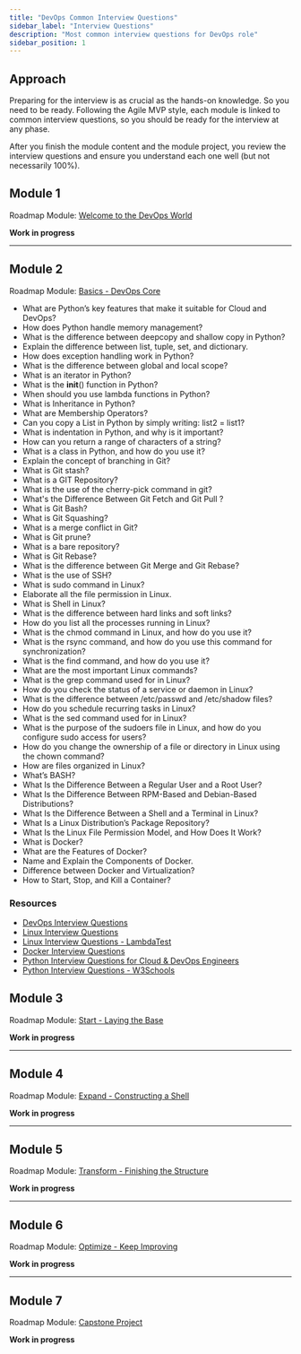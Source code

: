 ```yaml
---
title: "DevOps Common Interview Questions"
sidebar_label: "Interview Questions"
description: "Most common interview questions for DevOps role"
sidebar_position: 1
---
```


## Approach

Preparing for the interview is as crucial as the hands-on knowledge. So you need to be ready.
Following the Agile MVP style, each module is linked to common interview questions, so you should be ready for the interview at any phase.

After you finish the module content and the module project, you review the interview questions and ensure you understand each one well (but not necessarily 100%).

## Module 1

Roadmap Module: [Welcome to the DevOps World](../../foundations/module-01)

**Work in progress**

---

## Module 2

Roadmap Module: [Basics - DevOps Core](../../foundations/module-02)

- What are Python’s key features that make it suitable for Cloud and DevOps?
- How does Python handle memory management?
- What is the difference between deepcopy and shallow copy in Python?
- Explain the difference between list, tuple, set, and dictionary.
- How does exception handling work in Python?
- What is the difference between global and local scope?
- What is an iterator in Python?
- What is the __init__() function in Python?
- When should you use lambda functions in Python?
- What is Inheritance in Python?
- What are Membership Operators?
- Can you copy a List in Python by simply writing: list2 = list1?
- What is indentation in Python, and why is it important?
- How can you return a range of characters of a string?
- What is a class in Python, and how do you use it?
- Explain the concept of branching in Git?
- What is Git stash?
- What is a GIT Repository?
- What is the use of the cherry-pick command in git?
- What's the Difference Between Git Fetch and Git Pull ?
- What is Git Bash?
- What is Git Squashing?
- What is a merge conflict in Git?
- What is Git prune?
- What is a bare repository?
- What is Git Rebase?
- What is the difference between Git Merge and Git Rebase?
- What is the use of SSH?
- What is sudo command in Linux?
- Elaborate all the file permission in Linux.
- What is Shell in Linux?
- What is the difference between hard links and soft links?
- How do you list all the processes running in Linux?
- What is the chmod command in Linux, and how do you use it?
- What is the rsync command, and how do you use this command for synchronization?
- What is the find command, and how do you use it?
- What are the most important Linux commands?
- What is the grep command used for in Linux?
- How do you check the status of a service or daemon in Linux?
- What is the difference between /etc/passwd and /etc/shadow files?
- How do you schedule recurring tasks in Linux?
- What is the sed command used for in Linux?
- What is the purpose of the sudoers file in Linux, and how do you configure sudo access for users?
- How do you change the ownership of a file or directory in Linux using the chown command?
- How are files organized in Linux?
- What’s BASH?
- What Is the Difference Between a Regular User and a Root User?
- What Is the Difference Between RPM-Based and Debian-Based Distributions?
- What Is the Difference Between a Shell and a Terminal in Linux?
- What Is a Linux Distribution’s Package Repository?
- What Is the Linux File Permission Model, and How Does It Work?
- What is Docker?
- What are the Features of Docker?
- Name and Explain the Components of Docker.
- Difference between Docker and Virtualization?
- How to Start, Stop, and Kill a Container?

### Resources

- [DevOps Interview Questions](https://www.geeksforgeeks.org/devops-interview-questions/)  
- [Linux Interview Questions](https://www.geeksforgeeks.org/linux-interview-questions/)  
- [Linux Interview Questions - LambdaTest](https://www.lambdatest.com/learning-hub/linux-interview-questions)  
- [Docker Interview Questions](https://www.geeksforgeeks.org/docker-interview-questions/)
- [Python Interview Questions for Cloud & DevOps Engineers](https://cloudsoftsol.com/python-interview-questions-for-cloud-devops-engineers/)
- [Python Interview Questions - W3Schools](https://www.w3schools.com/python/python_interview_questions.asp)


## Module 3

Roadmap Module: [Start - Laying the Base](../../foundations/module-03)

**Work in progress**

---

## Module 4

Roadmap Module: [Expand - Constructing a Shell](../../foundations/module-04)

**Work in progress**

---

## Module 5

Roadmap Module: [Transform - Finishing the Structure](../../foundations/module-05)

**Work in progress**

---

## Module 6

Roadmap Module: [Optimize - Keep Improving](../../foundations/module-06)

**Work in progress**

---

## Module 7

Roadmap Module: [Capstone Project](../../foundations/module-07)

**Work in progress**
